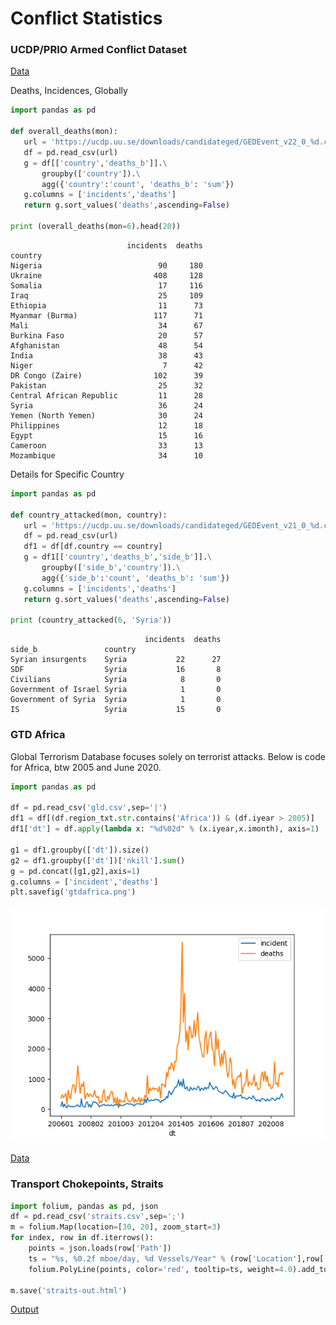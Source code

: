# Conflict Statistics

### UCDP/PRIO Armed Conflict Dataset

[Data](https://ucdp.uu.se/downloads/)

Deaths, Incidences, Globally

```python
import pandas as pd

def overall_deaths(mon):
   url = 'https://ucdp.uu.se/downloads/candidateged/GEDEvent_v22_0_%d.csv' % mon
   df = pd.read_csv(url)
   g = df[['country','deaths_b']].\
       groupby(['country']).\
       agg({'country':'count', 'deaths_b': 'sum'})
   g.columns = ['incidents','deaths']
   return g.sort_values('deaths',ascending=False)

print (overall_deaths(mon=6).head(20))
```

```text
                          incidents  deaths
country                                    
Nigeria                          90     180
Ukraine                         408     128
Somalia                          17     116
Iraq                             25     109
Ethiopia                         11      73
Myanmar (Burma)                 117      71
Mali                             34      67
Burkina Faso                     20      57
Afghanistan                      48      54
India                            38      43
Niger                             7      42
DR Congo (Zaire)                102      39
Pakistan                         25      32
Central African Republic         11      28
Syria                            36      24
Yemen (North Yemen)              30      24
Philippines                      12      18
Egypt                            15      16
Cameroon                         33      13
Mozambique                       34      10
```

Details for Specific Country

```python
import pandas as pd

def country_attacked(mon, country):
   url = 'https://ucdp.uu.se/downloads/candidateged/GEDEvent_v21_0_%d.csv' % mon
   df = pd.read_csv(url)
   df1 = df[df.country == country]
   g = df1[['country','deaths_b','side_b']].\
       groupby(['side_b','country']).\
       agg({'side_b':'count', 'deaths_b': 'sum'})
   g.columns = ['incidents','deaths']
   return g.sort_values('deaths',ascending=False)

print (country_attacked(6, 'Syria'))
```

```text
                              incidents  deaths
side_b               country                   
Syrian insurgents    Syria           22      27
SDF                  Syria           16       8
Civilians            Syria            8       0
Government of Israel Syria            1       0
Government of Syria  Syria            1       0
IS                   Syria           15       0
```

<a name='gtdafrica'></a>

### GTD Africa

Global Terrorism Database focuses solely on terrorist attacks. Below
is code for Africa, btw 2005 and June 2020. 


```python
import pandas as pd

df = pd.read_csv('gld.csv',sep='|')
df1 = df[(df.region_txt.str.contains('Africa')) & (df.iyear > 2005)]
df1['dt'] = df.apply(lambda x: "%d%02d" % (x.iyear,x.imonth), axis=1)

g1 = df1.groupby(['dt']).size()
g2 = df1.groupby(['dt'])['nkill'].sum()
g = pd.concat([g1,g2],axis=1)
g.columns = ['incident','deaths']
plt.savefig('gtdafrica.png')
```

![](gtdafrica.png)

[Data](https://www.start.umd.edu/gtd/contact/download)

<a name='ukraine'></a>

### Transport Chokepoints, Straits

```python
import folium, pandas as pd, json
df = pd.read_csv('straits.csv',sep=';')
m = folium.Map(location=[30, 20], zoom_start=3)
for index, row in df.iterrows():
    points = json.loads(row['Path'])
    ts = "%s, %0.2f mboe/day, %d Vessels/Year" % (row['Location'],row['Oil'],row['Ships'])
    folium.PolyLine(points, color='red', tooltip=ts, weight=4.0).add_to(m)
    
m.save('straits-out.html')
```

[Output](straits-out.html)

